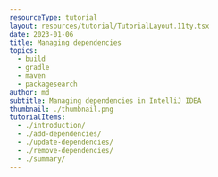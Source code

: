 ```yaml
---
resourceType: tutorial
layout: resources/tutorial/TutorialLayout.11ty.tsx
date: 2023-01-06
title: Managing dependencies
topics:
  - build
  - gradle
  - maven
  - packagesearch
author: md
subtitle: Managing dependencies in IntelliJ IDEA
thumbnail: ./thumbnail.png
tutorialItems:
  - ./introduction/
  - ./add-dependencies/
  - ./update-dependencies/
  - ./remove-dependencies/
  - ./summary/
---
```


